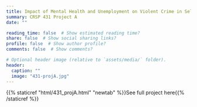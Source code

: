 ```yaml
---
title: Impact of Mental Health and Unemployment on Violent Crime in Select US Counties
summary: CRSP 431 Project A
date: ""

reading_time: false  # Show estimated reading time?
share: false  # Show social sharing links?
profile: false  # Show author profile?
comments: false  # Show comments?

# Optional header image (relative to `assets/media/` folder).
header:
  caption: ""
  image: "431-projA.jpg"
---
```


{{% staticref "html/431_projA.html" "newtab" %}}See full project here{{% /staticref %}}
